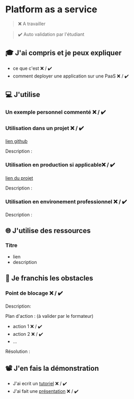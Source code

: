 # Platform as a service

> ❌ A travailler

> ✔️ Auto validation par l'étudiant

## 🎓 J'ai compris et je peux expliquer

-  ce que c'est ❌ / ✔️
-  comment deployer une application sur une PaaS ❌ / ✔️

## 💻 J'utilise

### Un exemple personnel commenté ❌ / ✔️

### Utilisation dans un projet ❌ / ✔️

[lien github](...)

Description :

### Utilisation en production si applicable❌ / ✔️

[lien du projet](...)

Description :

### Utilisation en environement professionnel ❌ / ✔️

Description :

## 🌐 J'utilise des ressources

### Titre

-  lien
-  description

## 🚧 Je franchis les obstacles

### Point de blocage ❌ / ✔️

Description:

Plan d'action : (à valider par le formateur)

-  action 1 ❌ / ✔️
-  action 2 ❌ / ✔️
-  ...

Résolution :

## 📽️ J'en fais la démonstration

-  J'ai ecrit un [tutoriel](...) ❌ / ✔️
-  J'ai fait une [présentation](...) ❌ / ✔️
